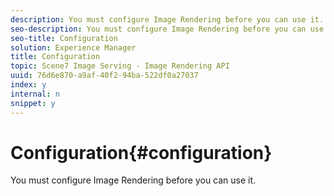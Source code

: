 ```yaml
---
description: You must configure Image Rendering before you can use it.
seo-description: You must configure Image Rendering before you can use it.
seo-title: Configuration
solution: Experience Manager
title: Configuration
topic: Scene7 Image Serving - Image Rendering API
uuid: 76d6e870-a9af-40f2-94ba-522df0a27037
index: y
internal: n
snippet: y
---
```


# Configuration{#configuration}

You must configure Image Rendering before you can use it.

